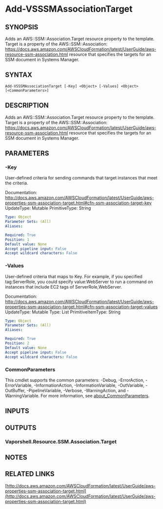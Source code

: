 # Add-VSSSMAssociationTarget

## SYNOPSIS
Adds an AWS::SSM::Association.Target resource property to the template.
Target is a property of the AWS::SSM::Association: https://docs.aws.amazon.com/AWSCloudFormation/latest/UserGuide/aws-resource-ssm-association.html resource that specifies the targets for an SSM document in Systems Manager.

## SYNTAX

```
Add-VSSSMAssociationTarget [-Key] <Object> [-Values] <Object> [<CommonParameters>]
```

## DESCRIPTION
Adds an AWS::SSM::Association.Target resource property to the template.
Target is a property of the AWS::SSM::Association: https://docs.aws.amazon.com/AWSCloudFormation/latest/UserGuide/aws-resource-ssm-association.html resource that specifies the targets for an SSM document in Systems Manager.

## PARAMETERS

### -Key
User-defined criteria for sending commands that target instances that meet the criteria.

Documentation: http://docs.aws.amazon.com/AWSCloudFormation/latest/UserGuide/aws-properties-ssm-association-target.html#cfn-ssm-association-target-key
UpdateType: Mutable
PrimitiveType: String

```yaml
Type: Object
Parameter Sets: (All)
Aliases:

Required: True
Position: 1
Default value: None
Accept pipeline input: False
Accept wildcard characters: False
```

### -Values
User-defined criteria that maps to Key.
For example, if you specified tag:ServerRole, you could specify value:WebServer to run a command on instances that include EC2 tags of ServerRole,WebServer.

Documentation: http://docs.aws.amazon.com/AWSCloudFormation/latest/UserGuide/aws-properties-ssm-association-target.html#cfn-ssm-association-target-values
UpdateType: Mutable
Type: List
PrimitiveItemType: String

```yaml
Type: Object
Parameter Sets: (All)
Aliases:

Required: True
Position: 2
Default value: None
Accept pipeline input: False
Accept wildcard characters: False
```

### CommonParameters
This cmdlet supports the common parameters: -Debug, -ErrorAction, -ErrorVariable, -InformationAction, -InformationVariable, -OutVariable, -OutBuffer, -PipelineVariable, -Verbose, -WarningAction, and -WarningVariable. For more information, see [about_CommonParameters](http://go.microsoft.com/fwlink/?LinkID=113216).

## INPUTS

## OUTPUTS

### Vaporshell.Resource.SSM.Association.Target
## NOTES

## RELATED LINKS

[http://docs.aws.amazon.com/AWSCloudFormation/latest/UserGuide/aws-properties-ssm-association-target.html](http://docs.aws.amazon.com/AWSCloudFormation/latest/UserGuide/aws-properties-ssm-association-target.html)

